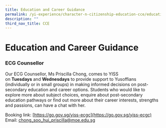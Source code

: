 ```yaml
---
title: Education and Career Guidance
permalink: /yi-experience/character-n-citizenship-education-cce/education-and-career-guidance/
description: ""
third_nav_title: CCE
---
```

# **Education and Career Guidance**

### ECG Counsellor

Our ECG Counsellor, Ms Priscilla Chong, comes to YISS on **Tuesdays** and **Wednesdays** to provide support to Yusoffians (individually or in small groups) in making informed decisions on post-secondary education and career options. Students who would like to explore more about subject choices, enquire about post-secondary education pathways or find out more about their career interests, strengths and passions, can have a chat with her.

Booking link: [https://go.gov.sg/yiss-ecgc](https://go.gov.sg/yiss-ecgc)   
Email: [chong\_soo\_hui\_priscilla@moe.edu.sg](mailto:chong_soo_hui_priscilla@moe.edu.sg)